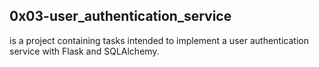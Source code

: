 ## 0x03-user_authentication_service
is a project containing tasks intended to implement a user authentication service with Flask and SQLAlchemy.
